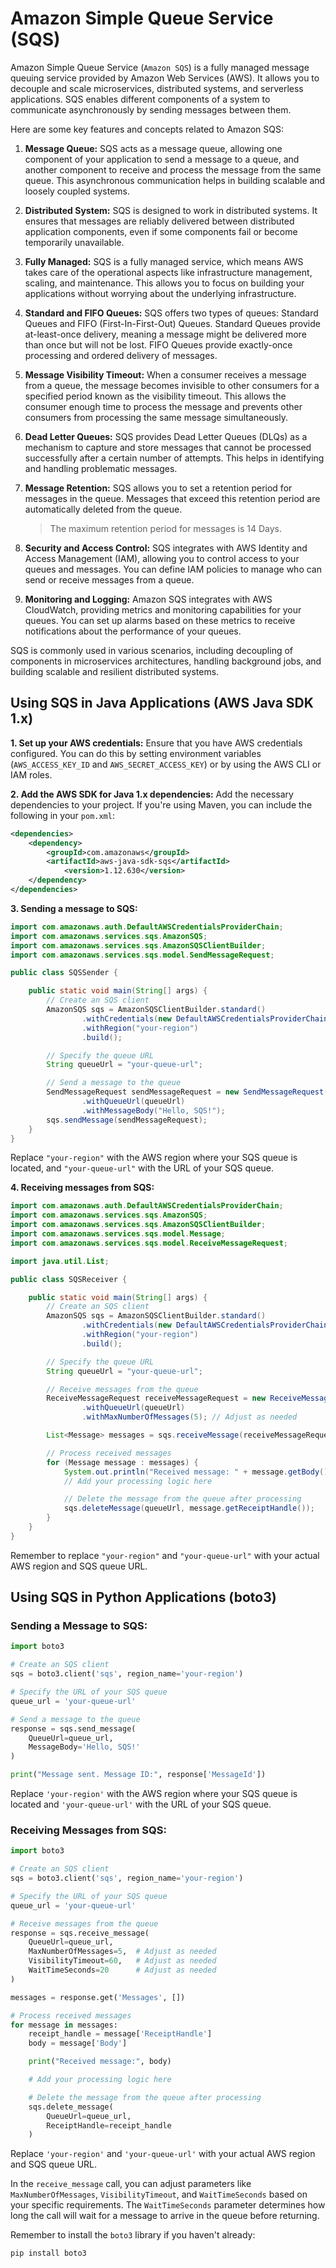 # Amazon Simple Queue Service (SQS)

Amazon Simple Queue Service (`Amazon SQS`) is a fully managed message queuing service provided by Amazon Web Services (AWS). It allows you to decouple and scale microservices, distributed systems, and serverless applications. SQS enables different components of a system to communicate asynchronously by sending messages between them.

Here are some key features and concepts related to Amazon SQS:

1. **Message Queue:** SQS acts as a message queue, allowing one component of your application to send a message to a queue, and another component to receive and process the message from the same queue. This asynchronous communication helps in building scalable and loosely coupled systems.

1. **Distributed System:** SQS is designed to work in distributed systems. It ensures that messages are reliably delivered between distributed application components, even if some components fail or become temporarily unavailable.

1. **Fully Managed:** SQS is a fully managed service, which means AWS takes care of the operational aspects like infrastructure management, scaling, and maintenance. This allows you to focus on building your applications without worrying about the underlying infrastructure.

1. **Standard and FIFO Queues:** SQS offers two types of queues: Standard Queues and FIFO (First-In-First-Out) Queues. Standard Queues provide at-least-once delivery, meaning a message might be delivered more than once but will not be lost. FIFO Queues provide exactly-once processing and ordered delivery of messages.

1. **Message Visibility Timeout:** When a consumer receives a message from a queue, the message becomes invisible to other consumers for a specified period known as the visibility timeout. This allows the consumer enough time to process the message and prevents other consumers from processing the same message simultaneously.

1. **Dead Letter Queues:** SQS provides Dead Letter Queues (DLQs) as a mechanism to capture and store messages that cannot be processed successfully after a certain number of attempts. This helps in identifying and handling problematic messages.

1. **Message Retention:** SQS allows you to set a retention period for messages in the queue. Messages that exceed this retention period are automatically deleted from the queue. 
    
    > The maximum retention period for messages is 14 Days.

1. **Security and Access Control:** SQS integrates with AWS Identity and Access Management (IAM), allowing you to control access to your queues and messages. You can define IAM policies to manage who can send or receive messages from a queue.

1. **Monitoring and Logging:** Amazon SQS integrates with AWS CloudWatch, providing metrics and monitoring capabilities for your queues. You can set up alarms based on these metrics to receive notifications about the performance of your queues.

SQS is commonly used in various scenarios, including decoupling of components in microservices architectures, handling background jobs, and building scalable and resilient distributed systems.


## Using SQS in Java Applications (AWS Java SDK 1.x)


**1. Set up your AWS credentials:**
Ensure that you have AWS credentials configured. You can do this by setting environment variables (`AWS_ACCESS_KEY_ID` and `AWS_SECRET_ACCESS_KEY`) or by using the AWS CLI or IAM roles.

**2. Add the AWS SDK for Java 1.x dependencies:**
Add the necessary dependencies to your project. If you're using Maven, you can include the following in your `pom.xml`:

```xml
<dependencies>
    <dependency>
        <groupId>com.amazonaws</groupId>
        <artifactId>aws-java-sdk-sqs</artifactId>
            <version>1.12.630</version>
    </dependency>
</dependencies>
```

**3. Sending a message to SQS:**
```java
import com.amazonaws.auth.DefaultAWSCredentialsProviderChain;
import com.amazonaws.services.sqs.AmazonSQS;
import com.amazonaws.services.sqs.AmazonSQSClientBuilder;
import com.amazonaws.services.sqs.model.SendMessageRequest;

public class SQSSender {

    public static void main(String[] args) {
        // Create an SQS client
        AmazonSQS sqs = AmazonSQSClientBuilder.standard()
                .withCredentials(new DefaultAWSCredentialsProviderChain())
                .withRegion("your-region")
                .build();

        // Specify the queue URL
        String queueUrl = "your-queue-url";

        // Send a message to the queue
        SendMessageRequest sendMessageRequest = new SendMessageRequest()
                .withQueueUrl(queueUrl)
                .withMessageBody("Hello, SQS!");
        sqs.sendMessage(sendMessageRequest);
    }
}
```

Replace `"your-region"` with the AWS region where your SQS queue is located, and `"your-queue-url"` with the URL of your SQS queue.

**4. Receiving messages from SQS:**
```java
import com.amazonaws.auth.DefaultAWSCredentialsProviderChain;
import com.amazonaws.services.sqs.AmazonSQS;
import com.amazonaws.services.sqs.AmazonSQSClientBuilder;
import com.amazonaws.services.sqs.model.Message;
import com.amazonaws.services.sqs.model.ReceiveMessageRequest;

import java.util.List;

public class SQSReceiver {

    public static void main(String[] args) {
        // Create an SQS client
        AmazonSQS sqs = AmazonSQSClientBuilder.standard()
                .withCredentials(new DefaultAWSCredentialsProviderChain())
                .withRegion("your-region")
                .build();

        // Specify the queue URL
        String queueUrl = "your-queue-url";

        // Receive messages from the queue
        ReceiveMessageRequest receiveMessageRequest = new ReceiveMessageRequest()
                .withQueueUrl(queueUrl)
                .withMaxNumberOfMessages(5); // Adjust as needed

        List<Message> messages = sqs.receiveMessage(receiveMessageRequest).getMessages();

        // Process received messages
        for (Message message : messages) {
            System.out.println("Received message: " + message.getBody());
            // Add your processing logic here

            // Delete the message from the queue after processing
            sqs.deleteMessage(queueUrl, message.getReceiptHandle());
        }
    }
}
```

Remember to replace `"your-region"` and `"your-queue-url"` with your actual AWS region and SQS queue URL.


## Using SQS in Python Applications (boto3)

### Sending a Message to SQS:

```python
import boto3

# Create an SQS client
sqs = boto3.client('sqs', region_name='your-region')

# Specify the URL of your SQS queue
queue_url = 'your-queue-url'

# Send a message to the queue
response = sqs.send_message(
    QueueUrl=queue_url,
    MessageBody='Hello, SQS!'
)

print("Message sent. Message ID:", response['MessageId'])
```

Replace `'your-region'` with the AWS region where your SQS queue is located and `'your-queue-url'` with the URL of your SQS queue.

### Receiving Messages from SQS:

```python
import boto3

# Create an SQS client
sqs = boto3.client('sqs', region_name='your-region')

# Specify the URL of your SQS queue
queue_url = 'your-queue-url'

# Receive messages from the queue
response = sqs.receive_message(
    QueueUrl=queue_url,
    MaxNumberOfMessages=5,  # Adjust as needed
    VisibilityTimeout=60,   # Adjust as needed
    WaitTimeSeconds=20      # Adjust as needed
)

messages = response.get('Messages', [])

# Process received messages
for message in messages:
    receipt_handle = message['ReceiptHandle']
    body = message['Body']

    print("Received message:", body)

    # Add your processing logic here

    # Delete the message from the queue after processing
    sqs.delete_message(
        QueueUrl=queue_url,
        ReceiptHandle=receipt_handle
    )
```

Replace `'your-region'` and `'your-queue-url'` with your actual AWS region and SQS queue URL.

In the `receive_message` call, you can adjust parameters like `MaxNumberOfMessages`, `VisibilityTimeout`, and `WaitTimeSeconds` based on your specific requirements. The `WaitTimeSeconds` parameter determines how long the call will wait for a message to arrive in the queue before returning.

Remember to install the `boto3` library if you haven't already:

```bash
pip install boto3
```
